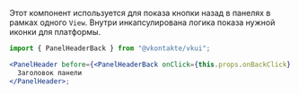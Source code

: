 Этот компонент используется для показа кнопки назад в панелях в рамках одного `View`. Внутри инкапсулирована логика показа нужной иконки для платформы.

```jsx static
import { PanelHeaderBack } from "@vkontakte/vkui";

<PanelHeader before={<PanelHeaderBack onClick={this.props.onBackClick} />}>
  Заголовок панели
</PanelHeader>;
```

